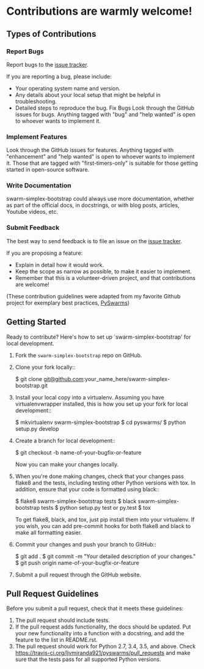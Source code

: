 # Contributions are warmly welcome!

## Types of Contributions

### Report Bugs
Report bugs to the [issue tracker](https://github.com/theleftcoast/swarm-simplex-bootstrap/issues).

If you are reporting a bug, please include:

* Your operating system name and version.
* Any details about your local setup that might be helpful in troubleshooting.
* Detailed steps to reproduce the bug.
Fix Bugs
Look through the GitHub issues for bugs. Anything tagged with "bug" and "help wanted" is open to whoever wants to implement it.

### Implement Features
Look through the GitHub issues for features. Anything tagged with "enhancement" and "help wanted" is open to whoever wants to implement it. Those that are tagged with "first-timers-only" is suitable for those getting started in open-source software.

### Write Documentation
swarm-simplex-bootstrap could always use more documentation, whether as part of the official docs, in docstrings, or with blog posts, articles, Youtube videos, etc. 

### Submit Feedback
The best way to send feedback is to file an issue on the [issue tracker](https://github.com/theleftcoast/swarm-simplex-bootstrap/issues).

If you are proposing a feature:

* Explain in detail how it would work.
* Keep the scope as narrow as possible, to make it easier to implement.
* Remember that this is a volunteer-driven project, and that contributions are welcome!

(These contribution guidelines were adapted from my favorite Github project for exemplary best practices, [PySwarms](https://github.com/ljvmiranda921/pyswarms))

## Getting Started

Ready to contribute? Here's how to set up `swarm-simplex-bootstrap' for local development.

1. Fork the `swarm-simplex-bootstrap` repo on GitHub.
2. Clone your fork locally::

    $ git clone git@github.com:your_name_here/swarm-simplex-bootstrap.git

3. Install your local copy into a virtualenv. Assuming you have virtualenvwrapper installed, this is how you set up your fork for local development::

    $ mkvirtualenv swarm-simplex-bootstrap
    $ cd pyswarms/
    $ python setup.py develop

4. Create a branch for local development::

    $ git checkout -b name-of-your-bugfix-or-feature

   Now you can make your changes locally.

5. When you're done making changes, check that your changes pass flake8 and the tests, including testing other Python versions with tox. In addition, ensure that your code is formatted using black::

    $ flake8 swarm-simplex-bootstrap tests
    $ black swarm-simplex-bootstrap tests
    $ python setup.py test or py.test
    $ tox

   To get flake8, black, and tox, just pip install them into your virtualenv. If you wish,
   you can add pre-commit hooks for both flake8 and black to make all formatting easier.

6. Commit your changes and push your branch to GitHub::

    $ git add .
    $ git commit -m "Your detailed description of your changes."
    $ git push origin name-of-your-bugfix-or-feature

7. Submit a pull request through the GitHub website.

## Pull Request Guidelines

Before you submit a pull request, check that it meets these guidelines:

1. The pull request should include tests.
2. If the pull request adds functionality, the docs should be updated. Put
   your new functionality into a function with a docstring, and add the
   feature to the list in README.rst.
3. The pull request should work for Python 2.7, 3.4, 3.5, and above. Check
   https://travis-ci.org/ljvmiranda921/pyswarms/pull_requests
   and make sure that the tests pass for all supported Python versions.

